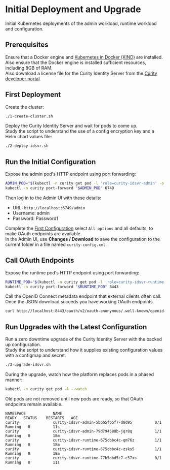 # Initial Deployment and Upgrade

Initial Kubernetes deployments of the admin workload, runtime workload and configuration.

## Prerequisites

Ensure that a Docker engine and [Kubernetes in Docker (KIND)](https://kind.sigs.k8s.io/docs/user/quick-start/) are installed.\
Also ensure that the Docker engine is installed sufficient resources, including 8GB of RAM.\
Also download a license file for the Curity Identity Server from the [Curity developer portal](https://developer.curity.io/).

## First Deployment

Create the cluster:

```bash
./1-create-cluster.sh
```

Deploy the Curity Identity Server and wait for pods to come up.\
Study the script to understand the use of a config encryption key and a Helm chart values file:

```bash
./2-deploy-idsvr.sh
```

## Run the Initial Configuration

Expose the admin pod's HTTP endpoint using port forwarding:

```bash
ADMIN_POD="$(kubectl -n curity get pod -l 'role=curity-idsvr-admin' -o jsonpath='{.items[0].metadata.name}')"
kubectl -n curity port-forward "$ADMIN_POD" 6749
```

Then log in to the Admin UI with these details:

- URL: `http://localhost:6749/admin`
- Username: admin
- Password: Password1

Complete the [First Configuration](https://curity.io/resources/learn/first-config/) select `All options` and all defaults, to make OAuth endpoints are available.\
In the Admin UI, use **Changes / Download** to save the configuration to the current folder in a file named `curity-config.xml`.

## Call OAuth Endpoints

Expose the runtime pod's HTTP endpoint using port forwarding:

```bash
RUNTIME_POD="$(kubectl -n curity get pod -l 'role=curity-idsvr-runtime' -o jsonpath='{.items[0].metadata.name}' | tail -n 1)"
kubectl -n curity port-forward "$RUNTIME_POD" 8443
```

Call the OpenID Connect metadata endpoint that external clients often call.\
Once the JSON download succeds you have working OAuth endpoints.

```bash
curl http://localhost:8443/oauth/v2/oauth-anonymous/.well-known/openid-configuration
```

## Run Upgrades with the Latest Configuration

Run a zero downtime upgrade of the Curity Identity Server with the backed up configuration.\
Study the script to understand how it supplies existing configuration values with a configmap and secret.

```bash
./3-upgrade-idsvr.sh
```

During the upgrade, watch how the platform replaces pods in a phased manner:

```bash
kubectl -n curity get pod -A --watch
```

Old pods are not removed until new pods are ready, so that OAuth endpoints remain available.

```text
NAMESPACE            NAME                                         READY   STATUS    RESTARTS   AGE
curity               curity-idsvr-admin-5bbb5fb5f7-d8d95          0/1     Running   0          11s
curity               curity-idsvr-admin-79d794588b-jqr8q          1/1     Running   0          18m
curity               curity-idsvr-runtime-675cbbc4c-qm76z         1/1     Running   0          18m
curity               curity-idsvr-runtime-675cbbc4c-zsks5         1/1     Running   0          18m
curity               curity-idsvr-runtime-77b5dbd5c7-c57xs        0/1     Running   0          11s
```
